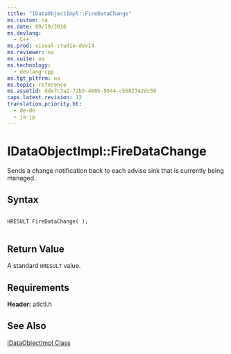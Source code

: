```yaml
---
title: "IDataObjectImpl::FireDataChange"
ms.custom: na
ms.date: 09/19/2016
ms.devlang: 
  - C++
ms.prod: visual-studio-dev14
ms.reviewer: na
ms.suite: na
ms.technology: 
  - devlang-cpp
ms.tgt_pltfrm: na
ms.topic: reference
ms.assetid: dde7c3a2-72b3-460b-9944-cb562342dc50
caps.latest.revision: 12
translation.priority.ht: 
  - de-de
  - ja-jp
---
```

# IDataObjectImpl::FireDataChange
Sends a change notification back to each advise sink that is currently being managed.  
  
## Syntax  
  
```  
  
HRESULT FireDataChange( );  
  
```  
  
## Return Value  
 A standard `HRESULT` value.  
  
## Requirements  
 **Header:** atlctl.h  
  
## See Also  
 [IDataObjectImpl Class](../vs140/IDataObjectImpl-Class.md)